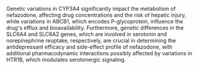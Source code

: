 Genetic variations in CYP3A4 significantly impact the metabolism of nefazodone, affecting drug concentrations and the risk of hepatic injury, while variations in ABCB1, which encodes P-glycoprotein, influence the drug's efflux and bioavailability. Furthermore, genetic differences in the SLC6A4 and SLC6A2 genes, which are involved in serotonin and norepinephrine reuptake, respectively, are crucial in determining the antidepressant efficacy and side-effect profile of nefazodone, with additional pharmacodynamic interactions possibly affected by variations in HTR1B, which modulates serotonergic signaling.